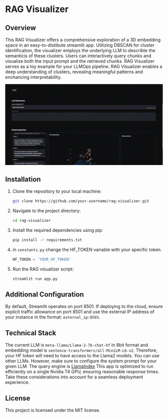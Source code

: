 # RAG Visualizer

## Overview
This RAG Visualizer offers a comprehensive exploration of a 3D embedding space in an easy-to-distibute streamlit app. Utilizing DBSCAN for cluster identification, the visualizer employs the underlying LLM to describte the semanticis of these clusters. Users can interactively query chunks and visualize both the input prompt and the retrieved chunks. RAG Visualizer serves as a toy example for your LLMOps pipeline. RAG Visualizer enables a deep understanding of clusters, revealing meaningful patterns and enchancing interpretability.

<p align="center">
  <img src="media/visual.gif" width="550">
</p>



## Installation
1. Clone the repository to your local machine:
   ```bash
   git clone https://github.com/your-username/rag-visualizer.git
   ```
2. Navigate to the project directory:
    ```bash
    cd rag-visualizer
    ```
3. Install the required dependencies using pip:
    ```bash
    pip install -r requirements.txt
    ```
4. in `constants.py` change the HF_TOKEN variable with your specific token.
    ```python
    HF_TOKEN = 'YOUR_HF_TOKEN'
    ```
5. Run the RAG visualizer script:
    ```bash
    streamlit run app.py
    ```

## Additional Configuration

By default, Streamlit operates on port 8501. If deploying to the cloud, ensure explicit traffic allowance on port 8501 and use the external IP address of your instance in the format: `external_ip:8501`.

## Technical Stack
The current LLM is `meta-llama/Llama-2-7b-chat-hf` in 8bit format and embedding model is `sentence-transformers/all-MiniLM-L6-v2`. Therefore, your HF token will need to have access to the Llama2 models. You can use other LLMs. However, make sure to configure the system prompt for your given LLM. The query engine is [LlamaIndex](https://github.com/run-llama/llama_index) This app is optimized to run efficiently on a single Nvidia T4 GPU, ensuring reasonable response times. Take these considerations into account for a seamless deployment experience.

## License

This project is licensed under the MIT license.





